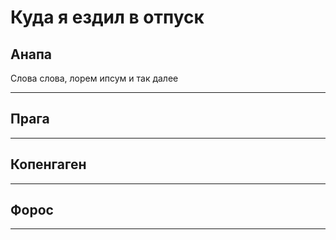 # Куда я ездил в отпуск

## Анапа
Слова слова, лорем ипсум и так далее

---

## Прага

---

## Копенгаген

---

## Форос

---